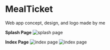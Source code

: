 # MealTicket
Web app concept, design, and logo made by me

<b>Splash Page</b>
<img src="http://themcmorrislife.com/mealticket/splash.PNG" alt="splash page"></img>

<b>Index Page</b>
<img src="http://themcmorrislife.com/mealticket/index1.PNG" alt="index page"></img>
<img src="http://themcmorrislife.com/mealticket/index2.PNG" alt="index page"></img>

